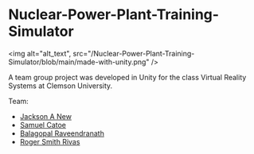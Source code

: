 # Nuclear-Power-Plant-Training-Simulator

<img alt="alt_text", src="/Nuclear-Power-Plant-Training-Simulator/blob/main/made-with-unity.png" />

A team group project was developed in Unity for the class Virtual Reality Systems at Clemson University.

Team:

- [Jackson A New](https://github.com/jackson-new)
- [Samuel Catoe](https://github.com/sjcatoe)
- [Balagopal Raveendranath](https://github.com/balagopalrn/)
- [Roger Smith Rivas](https://github.com/RogerSmithR)
